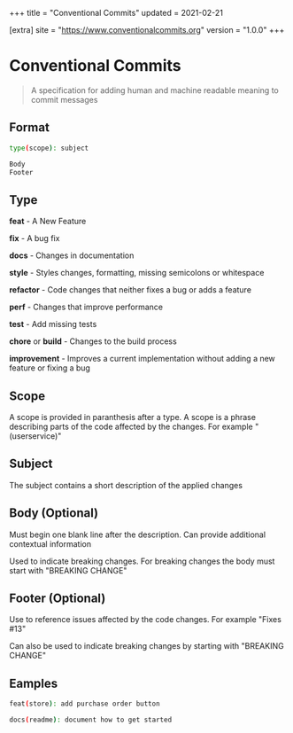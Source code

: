 +++
title = "Conventional Commits"
updated = 2021-02-21

[extra]
site = "https://www.conventionalcommits.org"
version = "1.0.0"
+++

# Conventional Commits
> A specification for adding human and machine readable meaning to commit messages


## Format
```bash
type(scope): subject

Body
Footer
```

## Type
**feat** - A New Feature

**fix** - A bug fix

**docs** - Changes in documentation

**style** - Styles changes, formatting, missing semicolons or whitespace

**refactor** - Code changes that neither fixes a bug or adds a feature

**perf** - Changes that improve performance

**test** - Add missing tests

**chore** or **build** - Changes to the build process

**improvement** - Improves a current implementation without adding a new feature or fixing a bug

## Scope

A scope is provided in paranthesis after a type. A scope is a phrase describing parts of the code affected by the changes. For example "(userservice)"

## Subject

The subject contains a short description of the applied changes

## Body (Optional)

Must begin one blank line after the description. Can provide additional contextual information

Used to indicate breaking changes. For breaking changes the body must start with "BREAKING CHANGE"

## Footer (Optional)

Use to reference issues affected by the code changes. For example "Fixes #13"

Can also be used to indicate breaking changes by starting with "BREAKING CHANGE"

## Eamples

```bash
feat(store): add purchase order button
```

```bash
docs(readme): document how to get started
```